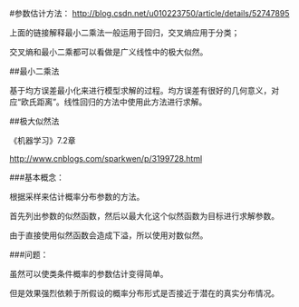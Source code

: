 #参数估计方法：
http://blog.csdn.net/u010223750/article/details/52747895

上面的链接解释最小二乘法一般运用于回归，交叉熵应用于分类；

交叉熵和最小二乘都可以看做是广义线性中的极大似然。

##最小二乘法

基于均方误差最小化来进行模型求解的过程。均方误差有很好的几何意义，对应“欧氏距离”。线性回归的方法中使用此方法进行求解。

##极大似然法

《机器学习》7.2章

http://www.cnblogs.com/sparkwen/p/3199728.html

###基本概念：

根据采样来估计概率分布参数的方法。

首先列出参数的似然函数，然后以最大化这个似然函数为目标进行求解参数。

由于直接使用似然函数会造成下溢，所以使用对数似然。

###问题：

虽然可以使类条件概率的参数估计变得简单。

但是效果强烈依赖于所假设的概率分布形式是否接近于潜在的真实分布情况。

